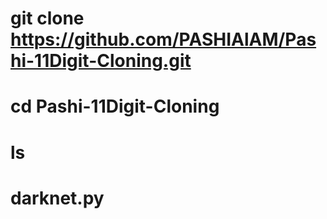 # git clone https://github.com/PASHIAlAM/Pashi-11Digit-Cloning.git

# cd Pashi-11Digit-Cloning

# ls

# darknet.py
